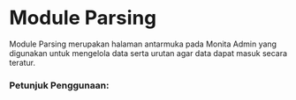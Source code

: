 # <div class="subt" style="font-size:35px;">Module Parsing</div>

Module Parsing merupakan halaman antarmuka pada Monita Admin yang digunakan untuk mengelola data serta urutan agar data dapat masuk secara teratur.

### <div class="subt">Petunjuk Penggunaan:</div>
